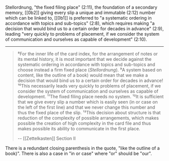 Stellordnung, "the fixed filing place" (2:11), the foundation of a secondary memory, [[0b2]] giving every slip a unique and immutable (2:12) number which can be linked to, [[0b1]] is preferred to "a systematic ordering in accordance with topics and sub-topics" (2:8), which requires making "a decision that would bind us to a certain order for decades in advance" (2:9), leading "very quickly to problems of placement, if we consider the system of communication and ourselves as capable of development" (2:10).

---

> ⁸For the inner life of the card index, for the arrangement of notes or its mental history, it is most important that we decide against the systematic ordering in accordance with topics and sub-topics and choose instead a firm fixed place (_Stellordnung_). ⁹A system based on content, like the outline of a book) would mean that we make a decision that would bind us to a certain order for decades in advance! ¹⁰This necessarily leads very quickly to problems of placement, if we consider the system of communication and ourselves as capable of development. ¹¹The fixed filing place needs no system. ¹²It is sufficient that we give every slip a number which is easily seen (in or case on the left of the first line) and that we never change this number and thus the fixed place of the slip. ¹³This decision about structure is that reduction of the complexity of possible arrangements, which makes possible the creation of high complexity in the card file and thus makes possible its ability to communicate in the first place.
>
> -- [[Zettelkasten]] Section II

There is a redundant closing parenthesis in the quote, "like the outline of a book)".
There is also a case in "in or case" where "or" should be "our".